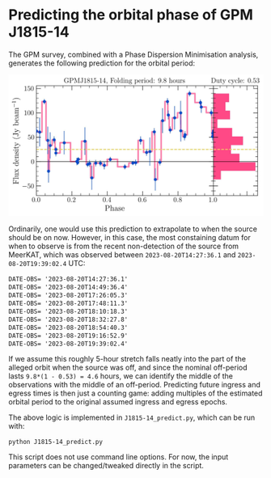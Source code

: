 # Predicting the orbital phase of GPM J1815-14

The GPM survey, combined with a Phase Dispersion Minimisation analysis, generates the following prediction for the orbital period:

![GPMJ1815-14_dutycycle.jpg](GPMJ1815-14_dutycycle.jpg)

Ordinarily, one would use this prediction to extrapolate to when the source should be on now.
However, in this case, the most constaining datum for when to observe is from the recent non-detection of the source from MeerKAT, which was observed between `2023-08-20T14:27:36.1` and `2023-08-20T19:39:02.4` UTC:
```
DATE-OBS= '2023-08-20T14:27:36.1'
DATE-OBS= '2023-08-20T14:49:36.4'
DATE-OBS= '2023-08-20T17:26:05.3'
DATE-OBS= '2023-08-20T17:48:11.3'
DATE-OBS= '2023-08-20T18:10:18.3'
DATE-OBS= '2023-08-20T18:32:27.8'
DATE-OBS= '2023-08-20T18:54:40.3'
DATE-OBS= '2023-08-20T19:16:52.9'
DATE-OBS= '2023-08-20T19:39:02.4'
```

If we assume this roughly 5-hour stretch falls neatly into the part of the alleged orbit when the source was off, and since the nominal off-period lasts `9.8*(1 - 0.53) = 4.6` hours, we can identify the middle of the observations with the middle of an off-period.
Predicting future ingress and egress times is then just a counting game: adding multiples of the estimated orbital period to the original assumed ingress and egress epochs.

The above logic is implemented in `J1815-14_predict.py`, which can be run with:
```
python J1815-14_predict.py
```

This script does not use command line options.
For now, the input parameters can be changed/tweaked directly in the script.
